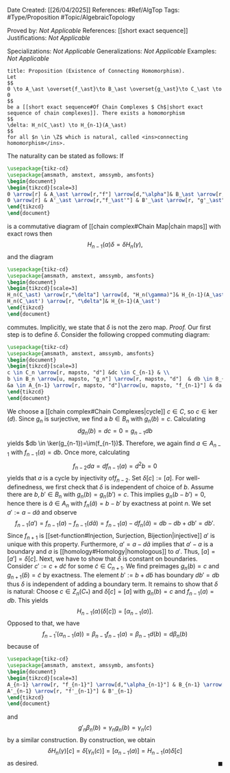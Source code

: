<div class="topSpace"></div>

Date Created: [[26/04/2025]]
References: #Ref/AlgTop 
Tags: #Type/Proposition #Topic/AlgebraicTopology 

Proved by: <i>Not Applicable</i>
References: [[short exact sequence]]
Justifications: <i>Not Applicable</i>

Specializations: <i>Not Applicable</i>
Generalizations: <i>Not Applicable</i>
Examples: <i>Not Applicable</i>

``` ad-Proposition
title: Proposition (Existence of Connecting Homomorphism).
Let
$$
0 \to A_\ast \overset{f_\ast}\to B_\ast \overset{g_\ast}\to C_\ast \to 0
$$
be a [[short exact sequence#Of Chain Complexes $ Ch$|short exact sequence of chain complexes]]. There exists a homomorphism
$$
\delta: H_n(C_\ast) \to H_{n-1}(A_\ast)
$$
for all $n \in \Z$ which is natural, called <ins>connecting homomorphism</ins>.
```
The naturality can be stated as follows: If
```tikz
\usepackage{tikz-cd}
\usepackage{amsmath, amstext, amssymb, amsfonts}
\begin{document}
\begin{tikzcd}[scale=3]
0 \arrow[r] & A_\ast \arrow[r,"f"] \arrow[d,"\alpha"]& B_\ast \arrow[r, "g_\ast"] \arrow[d, "\beta"]& C_\ast \arrow[r] \arrow[d, "\gamma"]&0\\
0 \arrow[r] & A'_\ast \arrow[r,"f_\ast'"] & B'_\ast \arrow[r, "g'_\ast"] & C'_\ast \arrow[r]&0\\
\end{tikzcd}
\end{document}
```
is a commutative diagram of [[chain complex#Chain Map|chain maps]] with exact rows then
$$
H_{n-1}(\alpha) \delta = \delta H_n(\gamma),
$$
and the diagram
```tikz
\usepackage{tikz-cd}
\usepackage{amsmath, amstext, amssymb, amsfonts}
\begin{document}
\begin{tikzcd}[scale=3]
H_n(C_\ast) \arrow[r,"\delta"] \arrow[d, "H_n(\gamma)"]& H_{n-1}(A_\ast) \arrow[d, "H_{n-1}(\alpha)"]\\
H_n(C_\ast') \arrow[r, "\delta"]& H_{n-1}(A_\ast')
\end{tikzcd}
\end{document}
```
commutes. Implicitly, we state that $\delta$ is not the zero map.
*Proof.*
Our first step is to define $\delta$. Consider the following cropped commuting diagram:
```tikz
\usepackage{tikz-cd}
\usepackage{amsmath, amstext, amssymb, amsfonts}
\begin{document}
\begin{tikzcd}[scale=3]
c \in C_n \arrow[r, mapsto, "d"] &dc \in C_{n-1} & \\
b \in B_n \arrow[u, mapsto, "g_n"] \arrow[r, mapsto, "d"]  & db \in B_{n-1}\arrow[u, mapsto, "g_{n-1}"] \arrow[r, mapsto, "d"] & d^2b \in B_{n-2} \\
&a \in A_{n-1} \arrow[r, mapsto, "d"]\arrow[u, mapsto, "f_{n-1}"] & da \in A_{n-2}\arrow[u, mapsto, "f_{n-2}"]
\end{tikzcd}
\end{document}
```
We choose a [[chain complex#Chain Complexes|cycle]] $c \in C$, so $c \in \ker(d)$. Since $g_n$ is surjective, we find a $b \in B_n$ with $g_n(b)=c$. Calculating
$$
dg_n(b)=dc=0=g_{n-1}db
$$
yields $db \in \ker(g_{n-1})=\im(f_{n-1})$. Therefore, we again find $a \in A_{n-1}$ with $f_{n-1}(a)=db$. Once more, calculating
$$
f_{n-2}da=df_{n-1}(a)=d^2b=0
$$
yields that $a$ is a cycle by injectivity of$f_{n-2}$. Set $\delta[c]:=[a]$.
For well-definedness, we first check that $\delta$ is independent of choice of $b$.  Assume there are $b,b' \in B_n$ with $g_n(b)=g_n(b')=c$. This implies $g_n(b-b')=0$, hence there is $\tilde{a}\in A_n$ with $f_n(\tilde{a})=b-b'$ by exactness at point $n$. We set $a':=a-d\tilde{a}$ and observe
$$
f_{n-1}(a')=f_{n-1}(a)-f_{n-1}(d\tilde{a}) = f_{n-1}(a)-df_n(\tilde{a}) = db -db+db'=db'.
$$
Since $f_{n+1}$ is [[set-function#Injection, Surjection, Bijection|injective]] $a'$ is unique with this property. Furthermore, $a'=a-d\tilde{a}$ implies that $a'-a$ is a boundary and $a$ is [[homology#Homology|homologous]] to $a'$. Thus, $[a]=[a']=\delta[c]$.
Next, we have to show that $\delta$ is constant on boundaries. Consider $c':=c+d\tilde{c}$ for some $\tilde{c}\in C_{n+1}$. We find preimages $g_n(b)=c$ and $g_{n+1}(\tilde{b})=\tilde{c}$ by exactness. The element $b':=b+d\tilde{b}$ has boundary $db'=db$ thus $\delta$ is independent of adding a boundary term.
It remains to show that $\delta$ is natural: Choose $c \in Z_n(C_\ast)$ and $\delta[c]=[a]$ with $g_n(b)=c$ and $f_{n-1}(a)=db$. This yields
$$
H_{n-1}(\alpha)(\delta[c])=[\alpha_{n-1}(a)].
$$
Opposed to that, we have
$$
f_{n-1}'(\alpha_{n-1}(a))=\beta_{n-1}f_{n-1}(a)=\beta_{n-1}d(b)=d\beta_n(b)
$$
because of
```tikz
\usepackage{tikz-cd}
\usepackage{amsmath, amstext, amssymb, amsfonts}
\begin{document}
\begin{tikzcd}[scale=3]
A_{n-1} \arrow[r, "f_{n-1}"] \arrow[d,"\alpha_{n-1}"] & B_{n-1} \arrow[d, "\beta_{n-1}"]\\
A'_{n-1} \arrow[r, "f'_{n-1}"] & B'_{n-1}
\end{tikzcd}
\end{document}
```
and
$$
g'_n\beta_n(b)=\gamma_ng_n(b)=\gamma_n(c)
$$
by a similar construction. By construction, we obtain
$$
\delta H_n(\gamma)[c]=\delta[\gamma_n(c)]=[\alpha_{n-1}(a)] = H_{n-1}(\alpha)\delta[c]
$$
as desired. <span style="float:right;">$\blacksquare$</span>